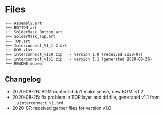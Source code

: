 # Files

```
├── Assembly.art
├── BOTTOM.art
├── SolderMask_Bottom.art
├── SolderMask_Top.art
├── TOP.art 
├── Interconnect_V1_1-2.drl
├── BOM.xlsx
├── interconnect_v1p0.zip   - version 1.0 (received 2020-07)
├── interconnect_v1p1.zip   - version 1.1 (generated 2020-08-26)
└── README.mdown
```


## Changelog

- 2020-08-26: BOM content didn't make sense, new BOM. v1.2
- 2020-08-25: fix problem in TOP layer and drl file, generated v1.1 from `../Interconnect_V1.brd`
- 2020-07: received gerber files for version v1.0
